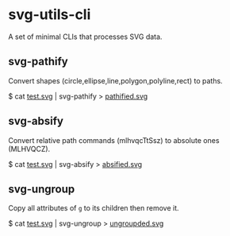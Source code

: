 # svg-utils-cli

A set of minimal CLIs that processes SVG data.

## svg-pathify

Convert shapes (circle,ellipse,line,polygon,polyline,rect) to paths.

$ cat [test.svg](./test/test.svg) | svg-pathify > [pathified.svg](./test/pathified.svg)

## svg-absify

Convert relative path commands (mlhvqcTtSsz) to absolute ones (MLHVQCZ).

$ cat [test.svg](./test/test.svg) | svg-absify > [absified.svg](./test/absified.svg)

## svg-ungroup

Copy all attributes of `g` to its children then remove it.

$ cat [test.svg](./test/test.svg) | svg-ungroup > [ungroupded.svg](./test/ungroupded.svg)

